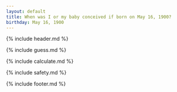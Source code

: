 ```yaml
---
layout: default
title: When was I or my baby conceived if born on May 16, 1900?
birthday: May 16, 1900
---
```


{% include header.md %}

{% include guess.md %}

{% include calculate.md %}

{% include safety.md %}

{% include footer.md %}



